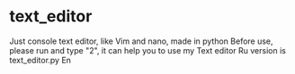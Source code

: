 # text_editor
Just console text editor, like Vim and nano, made in python
Before use, please run and type "2", it can help you to use my Text editor
Ru version is text_editor.py
En
